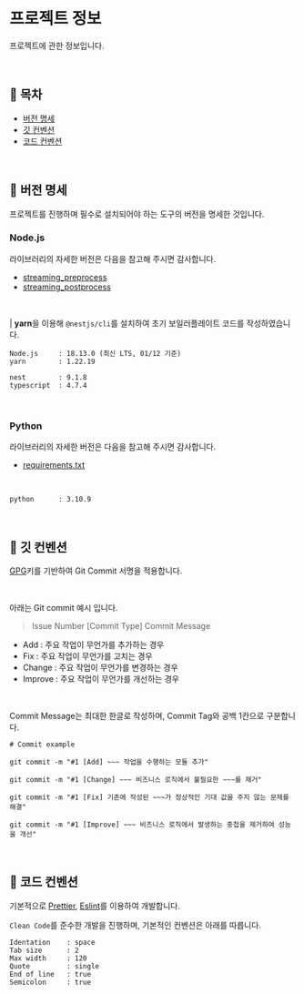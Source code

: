 # 프로젝트 정보

프로젝트에 관한 정보입니다.

<br>

## 📝 목차

- [버전 명세](#-%EB%B2%84%EC%A0%84-%EB%AA%85%EC%84%B8)
- [깃 컨벤션](#-%EA%B9%83-%EC%BB%A8%EB%B2%A4%EC%85%98)
- [코드 컨벤션](#-%EC%BD%94%EB%93%9C-%EC%BB%A8%EB%B2%A4%EC%85%98)

<br>

## 📌 버전 명세

프로젝트를 진행하며 필수로 설치되어야 하는 도구의 버전을 명세한 것입니다.<br>

### Node.js

라이브러리의 자세한 버전은 다음을 참고해 주시면 감사합니다.<br>

- [streaming_preprocess](../streaming_preprocess/package.json)
- [streaming_postprocess](../streaming_postprocess/package.json)

<br>

| **yarn**을 이용해 `@nestjs/cli`를 설치하여 초기 보일러플레이트 코드를 작성하였습니다.

```PLAIN
Node.js     : 18.13.0 (최신 LTS, 01/12 기준)
yarn        : 1.22.19

nest        : 9.1.8
typescript  : 4.7.4
```

<br>

### Python

라이브러리의 자세한 버전은 다음을 참고해 주시면 감사합니다.<br>

- [requirements.txt](../streaming_deep_learning/requirements.txt)

<br>

```
python      : 3.10.9
```

<br>

## 💬 깃 컨벤션

[GPG](https://gnupg.org/)키를 기반하여 Git Commit 서명을 적용합니다.<br>

<br>

아래는 Git commit 예시 입니다.

> Issue Number [Commit Type] Commit Message

- Add : 주요 작업이 무언가를 추가하는 경우
- Fix : 주요 작업이 무언가를 고치는 경우
- Change : 주요 작업이 무언가를 변경하는 경우
- Improve : 주요 작업이 무언가를 개선하는 경우

<br>

Commit Message는 최대한 한글로 작성하며, Commit Tag와 공백 1칸으로 구분합니다.

```SHELL
# Commit example

git commit -m "#1 [Add] ~~~ 작업을 수행하는 모듈 추가"

git commit -m "#1 [Change] ~~~ 비즈니스 로직에서 불필요한 ~~~를 제거"

git commit -m "#1 [Fix] 기존에 작성된 ~~~가 정상적인 기대 값을 주지 않는 문제를 해결"

git commit -m "#1 [Improve] ~~~ 비즈니스 로직에서 발생하는 중첩을 제거하여 성능을 개선"
```

<br>

## 🎨 코드 컨벤션

기본적으로 [Prettier](https://github.com/prettier/prettier), [Eslint](https://eslint.org/)를 이용하여 개발합니다.<br>

`Clean Code`를 준수한 개발을 진행하며, 기본적인 컨벤션은 아래를 따릅니다.<br>

```PALIN
Identation    : space
Tab size      : 2
Max width     : 120
Quote         : single
End of line   : true
Semicolon     : true
```
